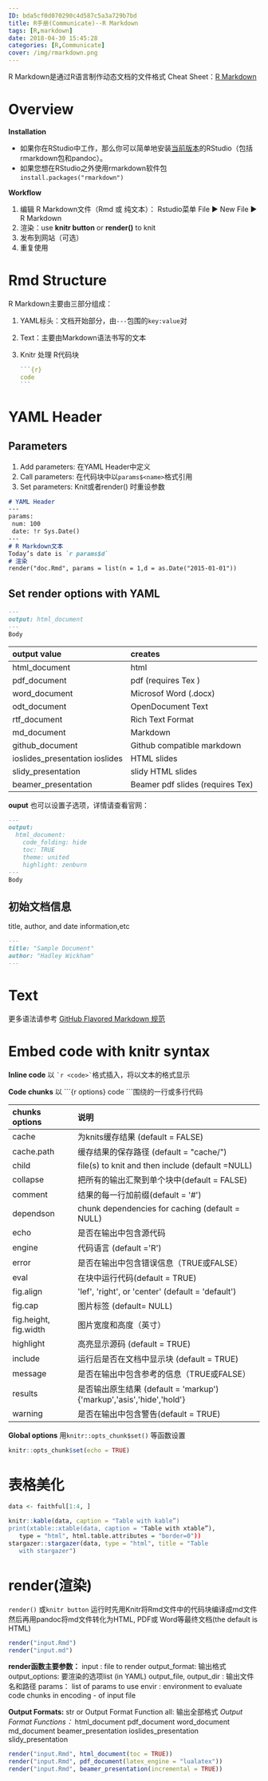 ```yaml
---
ID: bda5cf0d070290c4d587c5a3a729b7bd
title: R手册(Communicate)--R Markdown
tags: [R,markdown]
date: 2018-04-30 15:45:28
categories: [R,Communicate]
cover: /img/rmarkdown.png
---
```


R Markdown是通过R语言制作动态文档的文件格式
 Cheat Sheet：[R Markdown](https://rstudio.com/wp-content/uploads/2015/03/rmarkdown-reference.pdf)

<!-- more -->

# Overview

**Installation**

- 如果你在RStudio中工作，那么你可以简单地安装[当前版本](http://www.rstudio.com/ide/download/preview)的RStudio（包括rmarkdown包和pandoc）。
- 如果您想在RStudio之外使用rmarkdown软件包
`install.packages("rmarkdown")`


**Workflow**

1. 编辑 R Markdown文件（Rmd 或 纯文本）：
 Rstudio菜单 File ▶ New File ▶ R Markdown
2. 渲染：use **knitr button** or **render()** to knit
3. 发布到网站（可选）
4. 重复使用

# Rmd Structure

R Markdown主要由三部分组成： 
1. YAML标头：文档开始部分，由`---`包围的`key:value`对

2. Text：主要由Markdown语法书写的文本

3. Knitr 处理 R代码块

   ~~~r
   ```{r}
   code
   ```
   ~~~

# YAML Header

## Parameters

1. Add parameters: 在YAML Header中定义
2. Call parameters: 在代码块中以`params$<name>`格式引用
3. Set parameters: Knit或者render() 时重设参数

```markdown
# YAML Header
---
params:
 num: 100
 date: !r Sys.Date()
---
# R Markdown文本
Today’s date is `r params$d`
# 渲染
render("doc.Rmd", params = list(n = 1,d = as.Date("2015-01-01"))
```

## Set render options with YAML

```markdown
---
output: html_document
---
Body
```

output value| creates
:------|:------
html_document |html
pdf_document |pdf (requires Tex )
word_document |Microsof Word (.docx)
odt_document |OpenDocument Text
rtf_document |Rich Text Format
md_document |Markdown
github_document |Github compatible markdown
ioslides_presentation ioslides |HTML slides
slidy_presentation |slidy HTML slides
beamer_presentation |Beamer pdf slides (requires Tex)

**ouput** 也可以设置子选项，详情请查看官网：
```markdown
---
output: 
  html_document:
    code_folding: hide
    toc: TRUE
    theme: united
    highlight: zenburn
---
Body
```

## 初始文档信息 

title, author, and date information,etc

```markdown
---
title: "Sample Document"
author: "Hadley Wickham"
---
```

# Text

更多语法请参考 [GitHub Flavored Markdown 规范](/posts/GitHub-Flavored-Markdown-Spec/)

# Embed code with knitr syntax

**Inline code**
以 `` `r <code>` ``格式插入，将以文本的格式显示

**Code chunks**
以 \`\`\`{r options}  code  \`\`\`围绕的一行或多行代码

chunks options	|说明
:------|:------
cache |为knits缓存结果 (default = FALSE)
cache.path |缓存结果的保存路径 (default = "cache/")
child|file(s) to knit and then include (default =NULL)
collapse| 把所有的输出汇聚到单个块中(default = FALSE)
comment|结果的每一行加前缀(default = '#')
dependson |chunk dependencies for caching (default = NULL) 
echo	|是否在输出中包含源代码
engine| 代码语言 (default ='R')
error	|是否在输出中包含错误信息（TRUE或FALSE）
eval | 在块中运行代码(default = TRUE)
fig.align | 'lef', 'right', or 'center' (default = 'default')
fig.cap |图片标签 (default= NULL)
fig.height, fig.width|图片宽度和高度（英寸）
highlight |高亮显示源码 (default = TRUE)
include | 运行后是否在文档中显示块 (default = TRUE)
message	|是否在输出中包含参考的信息（TRUE或FALSE）
results	|是否输出原生结果 (default = 'markup'){'markup','asis','hide','hold'}
warning	|是否在输出中包含警告(default = TRUE)

**Global options**
用`knitr::opts_chunk$set()` 等函数设置

```r
knitr::opts_chunk$set(echo = TRUE)
```

# 表格美化

```r
data <- faithful[1:4, ]

knitr::kable(data, caption = "Table with kable”)
print(xtable::xtable(data, caption = "Table with xtable”),
   type = "html", html.table.attributes = "border=0")) 
stargazer::stargazer(data, type = "html", title = "Table
   with stargazer")
```

# render(渲染)

`render()` 或`knitr button`
运行时先用Knitr将Rmd文件中的代码块编译成md文件
然后再用pandoc将md文件转化为HTML, PDF或 Word等最终文档(the default is HTML)

```r
render("input.Rmd")
render("input.md")
```

**render函数主要参数：**
input : file to render
output_format: 输出格式
output_options: 要渲染的选项list (in YAML)
output_file, output_dir : 输出文件名和路径
params： list of params to use
envir : environment to evaluate code chunks in
encoding - of input file

**Output Formats:** str or Output Format Function
all: 输出全部格式
*Output Format Functions：*
html_document
pdf_document
word_document
md_document
beamer_presentation
ioslides_presentation
slidy_presentation

```r
render("input.Rmd", html_document(toc = TRUE))
render("input.Rmd", pdf_document(latex_engine = "lualatex"))
render("input.Rmd", beamer_presentation(incremental = TRUE))
```
